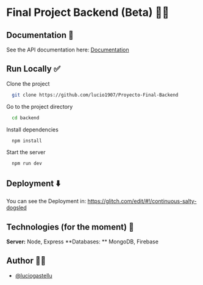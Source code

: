 
# Final Project Backend (Beta) 👨‍💻
## Documentation 📄

See the API documentation here: [Documentation](https://documenter.getpostman.com/view/24686187/2s8YzP14CC)


## Run Locally ✅

Clone the project

```bash
  git clone https://github.com/lucio1907/Proyecto-Final-Backend
```

Go to the project directory

```bash
  cd backend
```

Install dependencies

```bash
  npm install
```

Start the server

```bash
  npm run dev
```


## Deployment ⬇️

You can see the Deployment in: https://glitch.com/edit/#!/continuous-salty-dogsled


## Technologies (for the moment) 🔧

**Server:** Node, Express
**Databases: ** MongoDB, Firebase





## Author 👨‍💻

- [@luciogastellu](https://www.linkedin.com/in/luciogastellu/)


